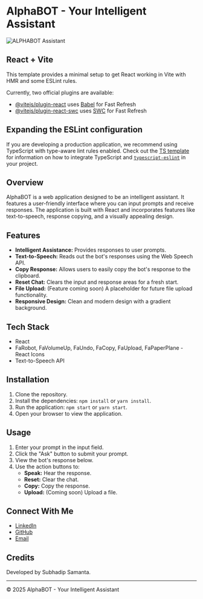 # AlphaBOT - Your Intelligent Assistant

![ALPHABOT Assistant](https://storage.googleapis.com/gweb-uniblog-publish-prod/images/IO24_WhatsInAName_SocialShare_S96SOzG.width-1300.png)

## React + Vite

This template provides a minimal setup to get React working in Vite with HMR and some ESLint rules.

Currently, two official plugins are available:

- [@vitejs/plugin-react](https://github.com/vitejs/vite-plugin-react/blob/main/packages/plugin-react) uses [Babel](https://babeljs.io/) for Fast Refresh
- [@vitejs/plugin-react-swc](https://github.com/vitejs/vite-plugin-react/blob/main/packages/plugin-react-swc) uses [SWC](https://swc.rs/) for Fast Refresh

## Expanding the ESLint configuration

If you are developing a production application, we recommend using TypeScript with type-aware lint rules enabled. Check out the [TS template](https://github.com/vitejs/vite/tree/main/packages/create-vite/template-react-ts) for information on how to integrate TypeScript and [`typescript-eslint`](https://typescript-eslint.io) in your project.

## Overview

AlphaBOT is a web application designed to be an intelligent assistant. It features a user-friendly interface where you can input prompts and receive responses. The application is built with React and incorporates features like text-to-speech, response copying, and a visually appealing design.

## Features

* **Intelligent Assistance:** Provides responses to user prompts.
* **Text-to-Speech:** Reads out the bot's responses using the Web Speech API.
* **Copy Response:** Allows users to easily copy the bot's response to the clipboard.
* **Reset Chat:** Clears the input and response areas for a fresh start.
* **File Upload:** (Feature coming soon) A placeholder for future file upload functionality.
* **Responsive Design:** Clean and modern design with a gradient background.

## Tech Stack

* React
* FaRobot, FaVolumeUp, FaUndo, FaCopy, FaUpload, FaPaperPlane - React Icons
* Text-to-Speech API

## Installation

1. Clone the repository.
2. Install the dependencies: `npm install` or `yarn install`.
3. Run the application: `npm start` or `yarn start`.
4. Open your browser to view the application.

## Usage

1. Enter your prompt in the input field.
2. Click the "Ask" button to submit your prompt.
3. View the bot's response below.
4. Use the action buttons to:
   * **Speak:** Hear the response.
   * **Reset:** Clear the chat.
   * **Copy:** Copy the response.
   * **Upload:** (Coming soon) Upload a file.

## Connect With Me

* [LinkedIn](https://www.linkedin.com/in/subhadip-samanta-24a49623a)
* [GitHub](https://www.github.com/whiffCODE)
* [Email](mailto:subhadip360work@gmail.com)

## Credits

Developed by Subhadip Samanta.

---

© 2025 AlphaBOT - Your Intelligent Assistant